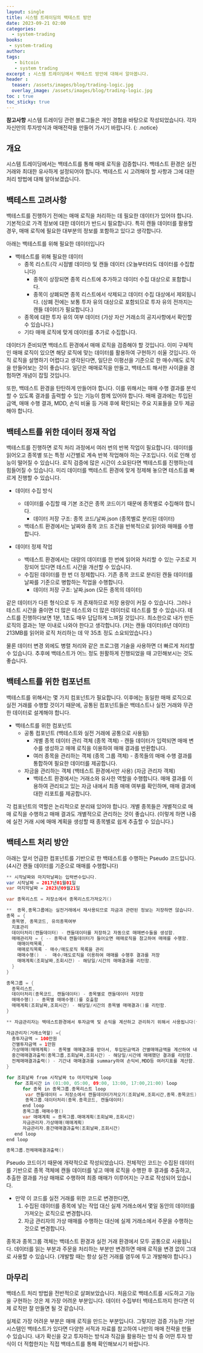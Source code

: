 ```yaml
---
layout: single
title: 시스템 트레이딩의 백테스트 방안
date: 2023-09-21 02:00
categories: 
  - system-trading
books:
 - system-trading
author: 
tags: 
   - bitcoin
   - system trading
excerpt : 시스템 트레이딩에서 백테스트 방안에 대해서 알아봅니다.
header :
  teaser: /assets/images/blog/trading-logic.jpg
  overlay_image: /assets/images/blog/trading-logic.jpg
toc : true  
toc_sticky: true
---
```


**참고사항** 시스템 트레이딩 관련 블로그들은 개인 경험을 바탕으로 작성되었습니다. 각자 자신만의 투자방식과 매매전략을 만들어 가시기 바랍니다.
{: .notice} 

## 개요

시스템 트레이딩에서는 백테스트를 통해 매매 로직을 검증합니다. 백테스트 환경은 실전거래와 최대한 유사하게 설정되어야 합니다. 백테스트 시 고려해야 할 사항과 그에 대한 처리 방법에 대해 알아보겠습니다.

## 백테스트 고려사항

백테스트를 진행하기 전에는 매매 로직을 처리하는 데 필요한 데이터가 있어야 합니다. 기본적으로 가격 정보에 대한 데이터가 반드시 필요합니다. 특히 캔들 데이터를 활용할 경우, 매매 로직에 필요한 대부분의 정보를 포함하고 있다고 생각합니다.
  
아래는 백테스트를 위해 필요한 데이터입니다

- 백테스트를 위해 필요한 데이터
  - 종목 리스트(각 시점별 데이터) 및 캔들 데이터 (오늘부터라도 데이터를 수집합니다)
    - 종목이 상장되면 종목 리스트에 추가하고 데이터 수집 대상으로 포함합니다.
    - 종목이 상폐되면 종목 리스트에서 삭제되고 데이터 수집 대상에서 제외됩니다. (상폐 전에는 보통 투자 유의 대상으로 포함되므로 투자 유의 전까지는 캔들 데이터가 필요합니다.)
  - 종목에 대한 투자 유의 여부 데이터 (가상 자산 거래소의 공지사항에서 확인할 수 있습니다.)
  - 기타 매매 로직에 맞게 데이터를 추가로 수집합니다.

데이터가 준비되면 백테스트 환경에서 매매 로직을 검증해야 할 것입니다. 이미 구체적인 매매 로직이 있으면 해당 로직에 맞는 데이터를 활용하여 구현하기 쉬울 것입니다.
아직 로직을 설명하기 어렵다고 생각된다면, 일단은 이평선을 기준으로 한 매수/매도 로직을 만들어보는 것이 좋습니다.
일단은 매매로직을 만들고, 백테스트 해서한 사이클을 경험하면 개념이 잡힐 것입니다.

또한, 백테스트 환경을 탄탄하게 만들어야 합니다. 이를 위해서는 매매 수행 결과를 분석할 수 있도록 결과를 출력할 수 있는 기능이 함께 있어야 합니다. 매매 결과에는 투입된 금액, 매매 수행 결과, MDD, 손익 비율 등 거래 후에 확인되는 주요 지표들을 모두 제공해야 합니다.

## 백테스트를 위한 데이터 정재 작업

백테스트를 진행하면 로직 처리 과정에서 여러 번의 반복 작업이 필요합니다. 데이터를 읽어오고 종목별 또는 특정 시간별로 계속 반복 작업해야 하는 구조입니다. 이로 인해 성능이 떨어질 수 있습니다. 로직 검증에 많은 시간이 소요된다면 백테스트를 진행하는데 힘들어질 수 있습니다. 미리 데이터를 백테스트 환경에 맞게 정제해 놓으면 테스트를 빠르게 진행할 수 있습니다.

- 데이터 수집 방식
  - 데이터를 수집할 때 기본 조건은 종목 코드이기 때문에 종목별로 수집해야 합니다.
    - 데이터 저장 구조: 종목 코드/날짜.json (종목별로 분리된 데이터)
  - 백테스트 환경에서는 날짜와 종목 코드 조건을 반복적으로 읽어와 매매를 수행합니다.

- 데이터 정제 작업
  - 백테스트 환경에서는 대량의 데이터를 한 번에 읽어와 처리할 수 있는 구조로 저장되어 있다면 테스트 시간을 개선할 수 있습니다.
  - 수집된 데이터를 한 번 더 정제합니다. 기존 종목 코드로 분리된 캔들 데이터를 날짜를 기준으로 병합하는 작업을 수행합니다.
    - 데이터 저장 구조: 날짜.json (모든 종목의 데이터)

같은 데이터가 다른 형식으로 두 개 존재하므로 저장 용량이 커질 수 있습니다. 그러나 테스트 시간을 줄이면 더 많은 테스트와 더 많은 데이터로 테스트를 할 수 있습니다. 테스트를 진행하다보면 1분, 1초도 매우 답답하게 느껴질 것입니다. 최소한으로 내가 만든 로직의 결과는 1분 이내로 나와야 한다고 생각합니다. (저는 캔들 데이터(6년 데이터) 213MB를 읽어와 로직 처리하는 데 약 35초 정도 소요되었습니다.)

물론 데이터 변경 외에도 병렬 처리와 같은 프로그램 기술을 사용하면 더 빠르게 처리할 수 있습니다. 추후에 백테스트가 어느 정도 원활하게 진행되었을 때 고민해보시는 것도 좋습니다.

## 백테스트를 위한 컴포넌트

백테스트를 위해서는 몇 가지 컴포넌트가 필요합니다. 이후에는 동일한 매매 로직으로 실전 거래를 수행할 것이기 때문에, 공통된 컴포넌트들은 백테스트나 실전 거래와 무관한 데이터로 설계해야 합니다.


- 백테스트를 위한 컴포넌트
  - 공통 컴포넌트 (백테스트와 실전 거래에 공통으로 사용됨)
    - 개별 종목 데이터 관리 객체 (종목 객체) - 캔들 데이터가 입력되면 매매 변수를 생성하고 매매 로직을 이용하여 매매 결과를 반환합니다.
    - 여러 종목을 관리하는 객체 (종목 그룹 객체) - 종목들의 매매 수행 결과를 통합하여 필요한 데이터를 제공합니다.
  - 자금을 관리하는 객체 (백테스트 환경에서만 사용) (자금 관리자 객체) 
    - 백테스트 환경에서는 거래소와 유사한 역할을 수행합니다. 매매 결과를 이용하여 관리되고 있는 자금 내에서 최종 매매 여부를 확인하며, 매매 결과에 대한 리포트를 제공합니다.

각 컴포넌트의 역할은 논리적으로 분리돼 있어야 합니다. 개별 종목들은 개별적으로 매매 로직을 수행하고 매매 결과도 개별적으로 관리하는 것이 좋습니다. (이렇게 하면 나중에 실전 거래 시에 매매 계획을 생성할 때 종목별로 쉽게 추출할 수 있습니다.)

## 백테스트 처리 방안

아래는 앞서 언급한 컴포넌트를 기반으로 한 백테스트를 수행하는 Pseudo 코드입니다.
(4시간 캔들 데이터를 기준으로 매매를 수행합니다)

```java
** 시작날짜와 마지막날짜는 입력변수입니다.
var 시작날짜 = 2017년01월01일
var 마지막날짜 = 2023년09월21일

var 종목리스트 = 저장소에서 종목리스트가져오기()

**  종목,종목그룹에는 실전거래에서 재사용되므로 자금과 관련된 정보는 저장하면 않습니다. 
종목 = {
  종목명, 종목코드, 유의종목여부
  지표관리
  데이터처리(캔들데이터) - 캔들데이터를 저장하고 자동으로 매매변수들을 생성함.
  매매관리자 = { -- 종목내 캔들데이터가 들어오면 매매로직을 참고하여 매매를 수행함. 
    매매이력목록, 
    매매로직목록 - 매수/매도로직 목록을 관리
    매매수행()  -  매수/매도로직을 이용하여 매매를 수행후 결과를 저장
    매매계획(조회날짜,조회시간) - 해당일/시간의 매매결과를 리턴함.
  }
}

종목그룹 = {
  종목리스트,
  데이터처리(종목코드, 캔들데이터) - 종목별로 캔들데이터 저장함
  매매수행() - 종목별 매매수행()를 호출함
  매매계획(조회날짜,조회시간) - 해당일/시간의 종목별 매매결과()를 리턴함.
}

** 자금관리자는 백테스트환경에서 투자금액 및 손익을 계산하고 관리하기 위해서 사용됩니다(실전투자환경에서는 거래소에서 자금관리가 되고 있으로 자금관리자는 사용되지 않습니다)

자금관리자(거래소역할) ={
  총투자금액 = 100만원
  건별투자금액 = 1만원
  가상매매(매매계획) - 종목별 매매결과를 받아서, 투입된금액과 건별매매금액을 계산하여 내부
  중간매매결과출력(종목그룹,조회날짜,조회시간) - 해당일/시간에 매매했던 결과를 리턴함.
  전체매매결과출력() - 기간내 매매결과를 summary하여 손익비,MDD등 여러지표를 계산함.
}

for 조회날짜 from 시작날짜 to 마지막날짜 loop
   for 조회시간 in (01:00, 05:00, 09:00, 13:00, 17:00,21:00) loop
      for 종목 in 종목그룹.종목리스트 loop
       var 캔들데이터 = 저장소에서 캔들데이터가져오기(조회날짜,조회시간,종목.종목코드)
       종목그룹.데이터처리(종목.종콕코드, 캔들데이터)
      end loop
      종목그룹.매매수행()
      var 매매계획 = 종목그룹.매매계획(조회날짜,조회시간)
      자금관리자.가상매매(매매계획)
      자금관리자.중간매매결과출력(조회날짜,조회시간)
   end loop
end loop

종목그룹.전체매매결과출력()
```

Pseudo 코드이기 때문에 개략적으로 작성되었습니다. 전체적인 코드는 수집된 데이터를 기반으로 종목 객체에 캔들 데이터를 넣고 매매 로직을 수행한 후 결과를 추출하고, 추출한 결과를 가상 매매로 수행하여 최종 매매가 이루어지는 구조로 작성되어 있습니다.

- 만약 이 코드를 실전 거래를 위한 코드로 변경한다면, 
  1. 수집된 데이터를 종목에 넣는 작업 대신 실제 거래소에서 몇일 동안의 데이터를 가져오는 로직으로 변경합니다.
  2. 자금 관리자의 가상 매매를 수행하는 대신에 실제 거래소에서 주문을 수행하는 것으로 변경합니다.

종목과 종목그룹 객체는 백테스트 환경과 실전 거래 환경에서 모두 공통으로 사용됩니다. 데이터를 읽는 부분과 주문을 처리하는 부분만 변경하면 매매 로직을 변경 없이 그대로 사용할 수 있습니다. (개발할 때는 항상 실전 거래를 염두에 두고 개발해야 합니다.)

## 마무리

백테스트 처리 방법을 전반적으로 살펴보았습니다. 처음으로 백테스트를 시도하고 기능을 구현하는 것은 제 가장 어려운 부분입니다. 데이터 수집부터 백테스트까지 한다면 이제 로직만 잘 만들면 될 것 같습니다.

실제로 가장 어려운 부분은 매매 로직을 만드는 부분입니다. 그렇지만 검증 가능한 기반 시스템인 백테스트가 있다면 다양한 서적과 자료를 참고하여 나만의 매매 전략을 만들 수 있습니다. 내가 확신을 갖고 투자하는 방식과 직감을 활용하는 방식 중 어떤 투자 방식이 더 적합한지는 직접 백테스트를 통해 확인해보시기 바랍니다.